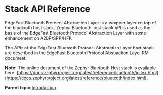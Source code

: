 # Stack API Reference

EdgeFast Bluetooth Protocol Abstraction Layer is a wrapper layer on top of the bluetooth host stack. Zephyr Bluetooth host stack API is used as the basis of the EdgeFast Bluetooth Protocol Abstraction Layer with some enhancement on A2DP/SPP/HFP.

The APIs of the EdgeFast Bluetooth Protocol Abstraction Layer host stack are described in the EdgeFast Bluetooth Protocol Abstraction Layer RM document.

**Note:** The online document of the Zephyr Bluetooth Host stack is available here: [https://docs.zephyrproject.org/latest/reference/bluetooth/index.html](https://docs.zephyrproject.org/latest/reference/bluetooth/index.html).

**Parent topic:**[Introduction](../topics/introduction.md)

